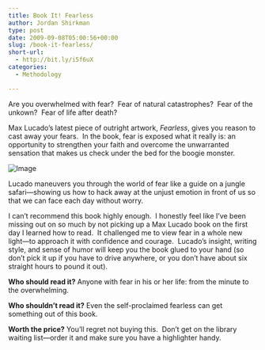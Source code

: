 ```yaml
---
title: Book It! Fearless
author: Jordan Shirkman
type: post
date: 2009-09-08T05:00:56+00:00
slug: /book-it-fearless/
short-url:
  - http://bit.ly/i5f6uX
categories:
  - Methodology

---
```

Are you overwhelmed with fear?  Fear of natural catastrophes?  Fear of the unkown?  Fear of life after death?

Max Lucado’s latest piece of outright artwork, _Fearless_, gives you reason to cast away your fears.  In the book, fear is exposed what it really is: an opportunity to strengthen your faith and overcome the unwarranted sensation that makes us check under the bed for the boogie monster.

![Image](/images/fearless-max-lucado.jpeg) 

Lucado maneuvers you through the world of fear like a guide on a jungle safari—showing us how to hack away at the unjust emotion in front of us so that we can face each day without worry.

I can’t recommend this book highly enough.  I honestly feel like I’ve been missing out on so much by not picking up a Max Lucado book on the first day I learned how to read.  It challenged me to view fear in a whole new light—to approach it with confidence and courage.  Lucado’s insight, writing style, and sense of humor will keep you the book glued to your hand (so don’t pick it up if you have to drive anywhere, or you don’t have about six straight hours to pound it out).

**Who should read it?** Anyone with fear in his or her life: from the minute to the overwhelming.

**Who shouldn’t read it?** Even the self-proclaimed fearless can get something out of this book.

**Worth the price?** You’ll regret not buying this.  Don’t get on the library waiting list—order it and make sure you have a highlighter handy.